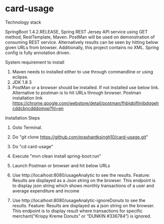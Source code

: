 # card-usage
Technology stack

SpringBoot 1.4.2.RELEASE, Spring REST Jersey API service using GET method, RestTemplate, Maven. PostMan will be used on demonstration of consuming REST service. Alternatively results can be seen by hitting below given URLs from browser. 
Additionally, this project contains no XML. Spring config is fully annotation driven.

System requirement to install

1. Maven needs to installed either to use through commandline or using eclipse.
2. JDK 1.8 3
3. PostMan or a browser should be installed. If not installed use below link. Alternative to postman is to hit URLs through browser.
Postman installation link
https://chrome.google.com/webstore/detail/postman/fhbjgbiflinjbdggehcddcbncdddomop?hl=en


Installation Steps

1. Goto Terminal. 

2. Do "git clone https://github.com/prashantksingh10/card-usage.git"

3. Do "cd card-usage"

4. Execute "mvn clean install spring-boot:run" 

5. Launch Postman or browser and hit below URLs

6. Use http://localhost:8080/usageAnalytic to see the results.
   Feature: 
   Results are displayed as a Json string on the browser. This endpoint is to display json string which shows monthly transactions of    a user and average expenditure and income
   
7. Use http://localhost:8080/usageAnalytic-ignoreDonuts to see the results. 
   Feature:
   Results are displayed as a json string on the browser. This endpoint is to display result where transactions for specific        merchant("Krispy Kreme Donuts” or “DUNKIN #336784”) is ignored. 




